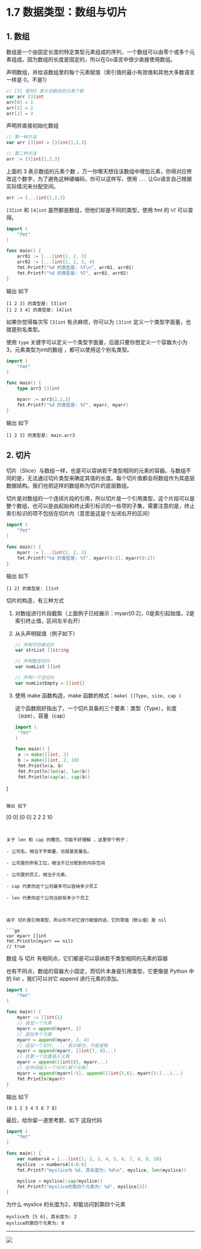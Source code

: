 # 1.7 数据类型：数组与切片

## 1. 数组 

数组是一个由固定长度的特定类型元素组成的序列，一个数组可以由零个或多个元素组成。因为数组的长度是固定的，所以在Go语言中很少直接使用数组。

声明数组，并给该数组里的每个元素赋值（索引值的最小有效值和其他大多数语言一样是 0，不是1）

```go
// [3] 里的3 表示该数组的元素个数 
var arr [3]int
arr[0] = 1
arr[1] = 2
arr[2] = 3
```

声明并直接初始化数组 

```go
// 第一种方法
var arr [3]int = [3]int{1,2,3}

// 第二种方法
arr := [3]int{1,2,3}
```

上面的 3 表示数组的元素个数 ，万一你哪天想往该数组中增加元素，你得对应修改这个数字，为了避免这种硬编码，你可以这样写，使用 `...` 让Go语言自己根据实际情况来分配空间。

```go
arr := [...]int{1,2,3}
```



`[3]int` 和 `[4]int` 虽然都是数组，但他们却是不同的类型，使用 fmt 的 `%T` 可以查得。

```go
import (
	"fmt"
)

func main() {
	arr01 := [...]int{1, 2, 3}
	arr02 := [...]int{1, 2, 3, 4}
	fmt.Printf("%d 的类型是: %T\n", arr01, arr01)
	fmt.Printf("%d 的类型是: %T", arr02, arr02)
}
```

输出 如下

```
[1 2 3] 的类型是: [3]int
[1 2 3 4] 的类型是: [4]int
```



如果你觉得每次写 `[3]int` 有点麻烦，你可以为 `[3]int` 定义一个类型字面量，也就是别名类型。

使用 `type` 关键字可以定义一个类型字面量，后面只要你想定义一个容器大小为3，元素类型为int的数组 ，都可以使用这个别名类型。

```go
import (
	"fmt"
)

func main() {
	type arr3 [3]int

	myarr := arr3{1,2,3}
	fmt.Printf("%d 的类型是: %T", myarr, myarr)
}
```

输出 如下

```
[1 2 3] 的类型是: main.arr3
```



## 2. 切片

切片（Slice）与数组一样，也是可以容纳若干类型相同的元素的容器。与数组不同的是，无法通过切片类型来确定其值的长度。每个切片值都会将数组作为其底层数据结构。我们也把这样的数组称为切片的底层数组。

切片是对数组的一个连续片段的引用，所以切片是一个引用类型，这个片段可以是整个数组，也可以是由起始和终止索引标识的一些项的子集，需要注意的是，终止索引标识的项不包括在切片内（意思是这是个左闭右开的区间）

```go
import (
	"fmt"
)

func main() {
	myarr := [...]int{1, 2, 3}
	fmt.Printf("%d 的类型是: %T", myarr[0:2], myarr[0:2])
}
```

输出 如下

```
[1 2] 的类型是: []int
```



切片的构造，有三种方式

1. 对数组进行片段截取（上面例子已经展示：myarr[0:2]，0是索引起始值，2是索引终止值，区间左半右开）

2. 从头声明赋值（例子如下）

   ```go
   // 声明字符串切片
   var strList []string
   
   // 声明整型切片
   var numList []int
   
   // 声明一个空切片
   var numListEmpty = []int{}
   ```

3. 使用 make 函数构造，make 函数的格式：`make( []Type, size, cap )`

   这个函数刚好指出了，一个切片具备的三个要素：类型（Type），长度（size），容量（cap）
   
   ```go
   import (
   	"fmt"
   )
   
   func main() {
   	a := make([]int, 2)
   	b := make([]int, 2, 10)
   	fmt.Println(a, b)
   	fmt.Println(len(a), len(b))
   	fmt.Println(cap(a), cap(b))
}
   ```

   输出 如下 
   
   ```
   [0 0] [0 0]
   2 2
   2 10
   ```
   

关于 len 和 cap 的概念，可能不好理解 ，这里举个例子：

- 公司名，相当于字面量，也就是变量名。

- 公司里的所有工位，相当于已分配到的内存空间

- 公司里的员工，相当于元素。

- cap 代表你这个公司最多可以容纳多少员工

- len 代表你这个公司当前有多少个员工



由于 切片是引用类型，所以你不对它进行赋值的话，它的零值（默认值）是 nil

```go
var myarr []int
fmt.Println(myarr == nil)
// true
```



数组 与 切片 有相同点，它们都是可以容纳若干类型相同的元素的容器

也有不同点，数组的容器大小固定，而切片本身是引用类型，它更像是 Python 中的 list ，我们可以对它 append 进行元素的添加。

```go
import (
	"fmt"
)

func main() {
	myarr := []int{1}
	// 追加一个元素
	myarr = append(myarr, 2)
	// 追加多个元素
	myarr = append(myarr, 3, 4)
	// 追加一个切片, ... 表示解包，不能省略
	myarr = append(myarr, []int{7, 8}...)
	// 在第一个位置插入元素
	myarr = append([]int{0}, myarr...)
	// 在中间插入一个切片(两个元素)
	myarr = append(myarr[:5], append([]int{5,6}, myarr[5:]...)...)
	fmt.Println(myarr)
}
```

输出 如下

```
[0 1 2 3 4 5 6 7 8]
```



最后，给你留一道思考题，如下 这段代码

```go
import (
	"fmt"
)

func main() {
	var numbers4 = [...]int{1, 2, 3, 4, 5, 6, 7, 8, 9, 10}
	myslice := numbers4[4:6:8]
	fmt.Printf("myslice为 %d, 其长度为: %d\n", myslice, len(myslice))

	myslice = myslice[:cap(myslice)]
	fmt.Printf("myslice的第四个元素为: %d", myslice[3])
}
```

为什么 myslice 的长度为2，却能访问到第四个元素

```
myslice为 [5 6], 其长度为: 2
myslice的第四个元素为: 8
```





---

![](http://image.python-online.cn/image-20200320125724880.png)